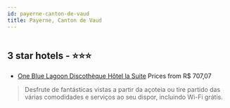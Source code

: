 ```yaml
---
id: payerne-canton-de-vaud
title: Payerne, Canton de Vaud
---
```


<center><img src="https://i.travelapi.com/hotels/11000000/10940000/10935700/10935615/01b79b86_z.jpg" alt="" /></center>


##  3 star hotels - ⭐️⭐️⭐️

-    [One Blue Lagoon Discothèque Hôtel la Suite](https://www.hurb.com/br/aud/https://www.hurb.com/br/hotels/payerne/one-blue-lagoon-discotheque-hotel-la-suite-HT-94BX?cmp=18055) Prices from R$ 707,07
   > Desfrute de fantásticas vistas a partir da açoteia ou tire partido das várias comodidades e serviços ao seu dispor, incluindo Wi-Fi grátis.
